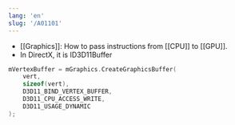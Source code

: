 ```yaml
---
lang: 'en'
slug: '/A01101'
---
```


- [[Graphics]]: How to pass instructions from [[CPU]] to [[GPU]].
- In DirectX, it is ID3D11Buffer

```cpp
mVertexBuffer = mGraphics.CreateGraphicsBuffer(
	vert,
	sizeof(vert),
	D3D11_BIND_VERTEX_BUFFER,
	D3D11_CPU_ACCESS_WRITE,
	D3D11_USAGE_DYNAMIC
);
```
